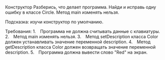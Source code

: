 Конструктор
Разберись, что делает программа.
Найди и исправь одну ошибку в классе Circle. Метод main изменять нельзя.

Подсказка:
изучи конструктор по умолчанию.


Требования:
1. Программа не должна считывать данные с клавиатуры.
2. Метод main изменять нельзя.
3. Метод setDescription класса Color должен устанавливать значение переменной description.
4. Метод getDescription класса Color должен возвращать значение переменной description.
5. Программа должна вывести слово "Red" на экран.